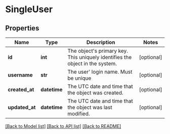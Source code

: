 # SingleUser

## Properties
Name | Type | Description | Notes
------------ | ------------- | ------------- | -------------
**id** | **int** | The object&#x27;s primary key. This uniquely identifies the object in the system. | [optional] 
**username** | **str** | The user&#x27; login name. Must be unique | [optional] 
**created_at** | **datetime** | The UTC date and time that the object was created. | [optional] 
**updated_at** | **datetime** | The UTC date and time that the object was last modified. | [optional] 

[[Back to Model list]](../README.md#documentation-for-models) [[Back to API list]](../README.md#documentation-for-api-endpoints) [[Back to README]](../README.md)

